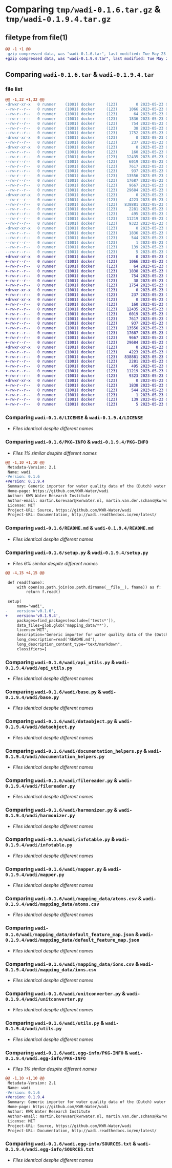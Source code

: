 # Comparing `tmp/wadi-0.1.6.tar.gz` & `tmp/wadi-0.1.9.4.tar.gz`

## filetype from file(1)

```diff
@@ -1 +1 @@
-gzip compressed data, was "wadi-0.1.6.tar", last modified: Tue May 23 07:38:18 2023, max compression
+gzip compressed data, was "wadi-0.1.9.4.tar", last modified: Tue May 23 09:59:23 2023, max compression
```

## Comparing `wadi-0.1.6.tar` & `wadi-0.1.9.4.tar`

### file list

```diff
@@ -1,32 +1,32 @@
-drwxr-xr-x   0 runner    (1001) docker     (123)        0 2023-05-23 07:38:18.447099 wadi-0.1.6/
--rw-r--r--   0 runner    (1001) docker     (123)     1066 2023-05-23 07:38:00.000000 wadi-0.1.6/LICENSE
--rw-r--r--   0 runner    (1001) docker     (123)       64 2023-05-23 07:38:00.000000 wadi-0.1.6/MANIFEST.in
--rw-r--r--   0 runner    (1001) docker     (123)     1836 2023-05-23 07:38:18.447099 wadi-0.1.6/PKG-INFO
--rw-r--r--   0 runner    (1001) docker     (123)      754 2023-05-23 07:38:00.000000 wadi-0.1.6/README.md
--rw-r--r--   0 runner    (1001) docker     (123)       38 2023-05-23 07:38:18.447099 wadi-0.1.6/setup.cfg
--rw-r--r--   0 runner    (1001) docker     (123)     1752 2023-05-23 07:38:00.000000 wadi-0.1.6/setup.py
-drwxr-xr-x   0 runner    (1001) docker     (123)        0 2023-05-23 07:38:18.443099 wadi-0.1.6/tests/
--rw-r--r--   0 runner    (1001) docker     (123)      237 2023-05-23 07:38:00.000000 wadi-0.1.6/tests/test_io.py
-drwxr-xr-x   0 runner    (1001) docker     (123)        0 2023-05-23 07:38:18.443099 wadi-0.1.6/wadi/
--rw-r--r--   0 runner    (1001) docker     (123)      160 2023-05-23 07:38:00.000000 wadi-0.1.6/wadi/__init__.py
--rw-r--r--   0 runner    (1001) docker     (123)    12435 2023-05-23 07:38:00.000000 wadi-0.1.6/wadi/api_utils.py
--rw-r--r--   0 runner    (1001) docker     (123)     6019 2023-05-23 07:38:00.000000 wadi-0.1.6/wadi/base.py
--rw-r--r--   0 runner    (1001) docker     (123)     7617 2023-05-23 07:38:00.000000 wadi-0.1.6/wadi/dataobject.py
--rw-r--r--   0 runner    (1001) docker     (123)      937 2023-05-23 07:38:00.000000 wadi-0.1.6/wadi/documentation_helpers.py
--rw-r--r--   0 runner    (1001) docker     (123)    13556 2023-05-23 07:38:00.000000 wadi-0.1.6/wadi/filereader.py
--rw-r--r--   0 runner    (1001) docker     (123)    17687 2023-05-23 07:38:00.000000 wadi-0.1.6/wadi/harmonizer.py
--rw-r--r--   0 runner    (1001) docker     (123)     9667 2023-05-23 07:38:00.000000 wadi-0.1.6/wadi/infotable.py
--rw-r--r--   0 runner    (1001) docker     (123)    29684 2023-05-23 07:38:00.000000 wadi-0.1.6/wadi/mapper.py
-drwxr-xr-x   0 runner    (1001) docker     (123)        0 2023-05-23 07:38:18.447099 wadi-0.1.6/wadi/mapping_data/
--rw-r--r--   0 runner    (1001) docker     (123)     4223 2023-05-23 07:38:00.000000 wadi-0.1.6/wadi/mapping_data/atoms.csv
--rw-r--r--   0 runner    (1001) docker     (123)   838881 2023-05-23 07:38:00.000000 wadi-0.1.6/wadi/mapping_data/default_feature_map.json
--rw-r--r--   0 runner    (1001) docker     (123)     2281 2023-05-23 07:38:00.000000 wadi-0.1.6/wadi/mapping_data/ions.csv
--rw-r--r--   0 runner    (1001) docker     (123)      495 2023-05-23 07:38:00.000000 wadi-0.1.6/wadi/mapping_data/other_than_concentrations.csv
--rw-r--r--   0 runner    (1001) docker     (123)    11219 2023-05-23 07:38:00.000000 wadi-0.1.6/wadi/unitconverter.py
--rw-r--r--   0 runner    (1001) docker     (123)     9323 2023-05-23 07:38:00.000000 wadi-0.1.6/wadi/utils.py
-drwxr-xr-x   0 runner    (1001) docker     (123)        0 2023-05-23 07:38:18.443099 wadi-0.1.6/wadi.egg-info/
--rw-r--r--   0 runner    (1001) docker     (123)     1836 2023-05-23 07:38:18.000000 wadi-0.1.6/wadi.egg-info/PKG-INFO
--rw-r--r--   0 runner    (1001) docker     (123)      544 2023-05-23 07:38:18.000000 wadi-0.1.6/wadi.egg-info/SOURCES.txt
--rw-r--r--   0 runner    (1001) docker     (123)        1 2023-05-23 07:38:18.000000 wadi-0.1.6/wadi.egg-info/dependency_links.txt
--rw-r--r--   0 runner    (1001) docker     (123)      139 2023-05-23 07:38:18.000000 wadi-0.1.6/wadi.egg-info/requires.txt
--rw-r--r--   0 runner    (1001) docker     (123)        5 2023-05-23 07:38:18.000000 wadi-0.1.6/wadi.egg-info/top_level.txt
+drwxr-xr-x   0 runner    (1001) docker     (123)        0 2023-05-23 09:59:23.399899 wadi-0.1.9.4/
+-rw-r--r--   0 runner    (1001) docker     (123)     1066 2023-05-23 09:59:09.000000 wadi-0.1.9.4/LICENSE
+-rw-r--r--   0 runner    (1001) docker     (123)       64 2023-05-23 09:59:09.000000 wadi-0.1.9.4/MANIFEST.in
+-rw-r--r--   0 runner    (1001) docker     (123)     1838 2023-05-23 09:59:23.399899 wadi-0.1.9.4/PKG-INFO
+-rw-r--r--   0 runner    (1001) docker     (123)      754 2023-05-23 09:59:09.000000 wadi-0.1.9.4/README.md
+-rw-r--r--   0 runner    (1001) docker     (123)       38 2023-05-23 09:59:23.399899 wadi-0.1.9.4/setup.cfg
+-rw-r--r--   0 runner    (1001) docker     (123)     1754 2023-05-23 09:59:09.000000 wadi-0.1.9.4/setup.py
+drwxr-xr-x   0 runner    (1001) docker     (123)        0 2023-05-23 09:59:23.391899 wadi-0.1.9.4/tests/
+-rw-r--r--   0 runner    (1001) docker     (123)      237 2023-05-23 09:59:09.000000 wadi-0.1.9.4/tests/test_io.py
+drwxr-xr-x   0 runner    (1001) docker     (123)        0 2023-05-23 09:59:23.395899 wadi-0.1.9.4/wadi/
+-rw-r--r--   0 runner    (1001) docker     (123)      160 2023-05-23 09:59:09.000000 wadi-0.1.9.4/wadi/__init__.py
+-rw-r--r--   0 runner    (1001) docker     (123)    12435 2023-05-23 09:59:09.000000 wadi-0.1.9.4/wadi/api_utils.py
+-rw-r--r--   0 runner    (1001) docker     (123)     6019 2023-05-23 09:59:09.000000 wadi-0.1.9.4/wadi/base.py
+-rw-r--r--   0 runner    (1001) docker     (123)     7617 2023-05-23 09:59:09.000000 wadi-0.1.9.4/wadi/dataobject.py
+-rw-r--r--   0 runner    (1001) docker     (123)      937 2023-05-23 09:59:09.000000 wadi-0.1.9.4/wadi/documentation_helpers.py
+-rw-r--r--   0 runner    (1001) docker     (123)    13556 2023-05-23 09:59:09.000000 wadi-0.1.9.4/wadi/filereader.py
+-rw-r--r--   0 runner    (1001) docker     (123)    17687 2023-05-23 09:59:09.000000 wadi-0.1.9.4/wadi/harmonizer.py
+-rw-r--r--   0 runner    (1001) docker     (123)     9667 2023-05-23 09:59:09.000000 wadi-0.1.9.4/wadi/infotable.py
+-rw-r--r--   0 runner    (1001) docker     (123)    29684 2023-05-23 09:59:09.000000 wadi-0.1.9.4/wadi/mapper.py
+drwxr-xr-x   0 runner    (1001) docker     (123)        0 2023-05-23 09:59:23.399899 wadi-0.1.9.4/wadi/mapping_data/
+-rw-r--r--   0 runner    (1001) docker     (123)     4223 2023-05-23 09:59:09.000000 wadi-0.1.9.4/wadi/mapping_data/atoms.csv
+-rw-r--r--   0 runner    (1001) docker     (123)   838881 2023-05-23 09:59:09.000000 wadi-0.1.9.4/wadi/mapping_data/default_feature_map.json
+-rw-r--r--   0 runner    (1001) docker     (123)     2281 2023-05-23 09:59:09.000000 wadi-0.1.9.4/wadi/mapping_data/ions.csv
+-rw-r--r--   0 runner    (1001) docker     (123)      495 2023-05-23 09:59:09.000000 wadi-0.1.9.4/wadi/mapping_data/other_than_concentrations.csv
+-rw-r--r--   0 runner    (1001) docker     (123)    11219 2023-05-23 09:59:09.000000 wadi-0.1.9.4/wadi/unitconverter.py
+-rw-r--r--   0 runner    (1001) docker     (123)     9323 2023-05-23 09:59:09.000000 wadi-0.1.9.4/wadi/utils.py
+drwxr-xr-x   0 runner    (1001) docker     (123)        0 2023-05-23 09:59:23.395899 wadi-0.1.9.4/wadi.egg-info/
+-rw-r--r--   0 runner    (1001) docker     (123)     1838 2023-05-23 09:59:23.000000 wadi-0.1.9.4/wadi.egg-info/PKG-INFO
+-rw-r--r--   0 runner    (1001) docker     (123)      544 2023-05-23 09:59:23.000000 wadi-0.1.9.4/wadi.egg-info/SOURCES.txt
+-rw-r--r--   0 runner    (1001) docker     (123)        1 2023-05-23 09:59:23.000000 wadi-0.1.9.4/wadi.egg-info/dependency_links.txt
+-rw-r--r--   0 runner    (1001) docker     (123)      139 2023-05-23 09:59:23.000000 wadi-0.1.9.4/wadi.egg-info/requires.txt
+-rw-r--r--   0 runner    (1001) docker     (123)        5 2023-05-23 09:59:23.000000 wadi-0.1.9.4/wadi.egg-info/top_level.txt
```

### Comparing `wadi-0.1.6/LICENSE` & `wadi-0.1.9.4/LICENSE`

 * *Files identical despite different names*

### Comparing `wadi-0.1.6/PKG-INFO` & `wadi-0.1.9.4/PKG-INFO`

 * *Files 1% similar despite different names*

```diff
@@ -1,10 +1,10 @@
 Metadata-Version: 2.1
 Name: wadi
-Version: 0.1.6
+Version: 0.1.9.4
 Summary: Generic importer for water quality data of the (Dutch) water laboratory
 Home-page: https://github.com/KWR-Water/wadi
 Author: KWR Water Research Institute
 Author-email: martin.korevaar@kwrwater.nl, martin.van.der.schans@kwrwater.nl
 License: MIT
 Project-URL: Source, https://github.com/KWR-Water/wadi
 Project-URL: Documentation, http://wadi.readthedocs.io/en/latest/
```

### Comparing `wadi-0.1.6/README.md` & `wadi-0.1.9.4/README.md`

 * *Files identical despite different names*

### Comparing `wadi-0.1.6/setup.py` & `wadi-0.1.9.4/setup.py`

 * *Files 6% similar despite different names*

```diff
@@ -4,15 +4,15 @@
 
 def read(fname):
     with open(os.path.join(os.path.dirname(__file__), fname)) as f:
         return f.read()
 
 setup(
     name='wadi',
-    version='v0.1.6',
+    version='v0.1.9.4',
     packages=find_packages(exclude=['tests*']),
     data_files=glob.glob('mapping_data/**'),
     license='MIT',
     description='Generic importer for water quality data of the (Dutch) water laboratory',
     long_description=read('README.md'),
     long_description_content_type="text/markdown",
     classifiers=[
```

### Comparing `wadi-0.1.6/wadi/api_utils.py` & `wadi-0.1.9.4/wadi/api_utils.py`

 * *Files identical despite different names*

### Comparing `wadi-0.1.6/wadi/base.py` & `wadi-0.1.9.4/wadi/base.py`

 * *Files identical despite different names*

### Comparing `wadi-0.1.6/wadi/dataobject.py` & `wadi-0.1.9.4/wadi/dataobject.py`

 * *Files identical despite different names*

### Comparing `wadi-0.1.6/wadi/documentation_helpers.py` & `wadi-0.1.9.4/wadi/documentation_helpers.py`

 * *Files identical despite different names*

### Comparing `wadi-0.1.6/wadi/filereader.py` & `wadi-0.1.9.4/wadi/filereader.py`

 * *Files identical despite different names*

### Comparing `wadi-0.1.6/wadi/harmonizer.py` & `wadi-0.1.9.4/wadi/harmonizer.py`

 * *Files identical despite different names*

### Comparing `wadi-0.1.6/wadi/infotable.py` & `wadi-0.1.9.4/wadi/infotable.py`

 * *Files identical despite different names*

### Comparing `wadi-0.1.6/wadi/mapper.py` & `wadi-0.1.9.4/wadi/mapper.py`

 * *Files identical despite different names*

### Comparing `wadi-0.1.6/wadi/mapping_data/atoms.csv` & `wadi-0.1.9.4/wadi/mapping_data/atoms.csv`

 * *Files identical despite different names*

### Comparing `wadi-0.1.6/wadi/mapping_data/default_feature_map.json` & `wadi-0.1.9.4/wadi/mapping_data/default_feature_map.json`

 * *Files identical despite different names*

### Comparing `wadi-0.1.6/wadi/mapping_data/ions.csv` & `wadi-0.1.9.4/wadi/mapping_data/ions.csv`

 * *Files identical despite different names*

### Comparing `wadi-0.1.6/wadi/unitconverter.py` & `wadi-0.1.9.4/wadi/unitconverter.py`

 * *Files identical despite different names*

### Comparing `wadi-0.1.6/wadi/utils.py` & `wadi-0.1.9.4/wadi/utils.py`

 * *Files identical despite different names*

### Comparing `wadi-0.1.6/wadi.egg-info/PKG-INFO` & `wadi-0.1.9.4/wadi.egg-info/PKG-INFO`

 * *Files 1% similar despite different names*

```diff
@@ -1,10 +1,10 @@
 Metadata-Version: 2.1
 Name: wadi
-Version: 0.1.6
+Version: 0.1.9.4
 Summary: Generic importer for water quality data of the (Dutch) water laboratory
 Home-page: https://github.com/KWR-Water/wadi
 Author: KWR Water Research Institute
 Author-email: martin.korevaar@kwrwater.nl, martin.van.der.schans@kwrwater.nl
 License: MIT
 Project-URL: Source, https://github.com/KWR-Water/wadi
 Project-URL: Documentation, http://wadi.readthedocs.io/en/latest/
```

### Comparing `wadi-0.1.6/wadi.egg-info/SOURCES.txt` & `wadi-0.1.9.4/wadi.egg-info/SOURCES.txt`

 * *Files identical despite different names*

